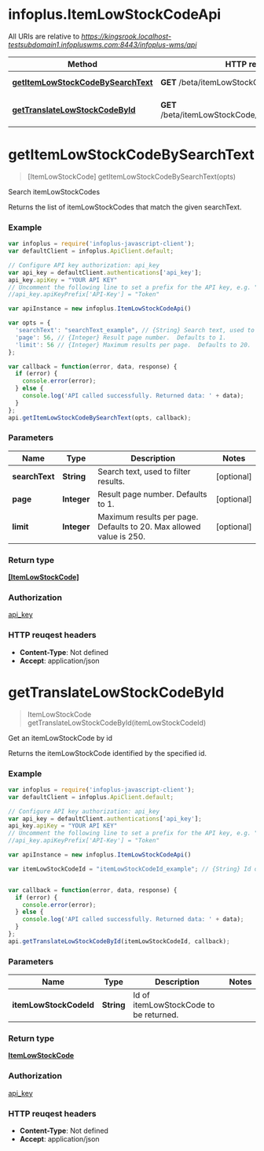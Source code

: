 # infoplus.ItemLowStockCodeApi

All URIs are relative to *https://kingsrook.localhost-testsubdomain1.infopluswms.com:8443/infoplus-wms/api*

Method | HTTP request | Description
------------- | ------------- | -------------
[**getItemLowStockCodeBySearchText**](ItemLowStockCodeApi.md#getItemLowStockCodeBySearchText) | **GET** /beta/itemLowStockCode/search | Search itemLowStockCodes
[**getTranslateLowStockCodeById**](ItemLowStockCodeApi.md#getTranslateLowStockCodeById) | **GET** /beta/itemLowStockCode/{itemLowStockCodeId} | Get an itemLowStockCode by id


<a name="getItemLowStockCodeBySearchText"></a>
# **getItemLowStockCodeBySearchText**
> [ItemLowStockCode] getItemLowStockCodeBySearchText(opts)

Search itemLowStockCodes

Returns the list of itemLowStockCodes that match the given searchText.

### Example
```javascript
var infoplus = require('infoplus-javascript-client');
var defaultClient = infoplus.ApiClient.default;

// Configure API key authorization: api_key
var api_key = defaultClient.authentications['api_key'];
api_key.apiKey = "YOUR API KEY"
// Uncomment the following line to set a prefix for the API key, e.g. "Token" (defaults to null)
//api_key.apiKeyPrefix['API-Key'] = "Token"

var apiInstance = new infoplus.ItemLowStockCodeApi()

var opts = { 
  'searchText': "searchText_example", // {String} Search text, used to filter results.
  'page': 56, // {Integer} Result page number.  Defaults to 1.
  'limit': 56 // {Integer} Maximum results per page.  Defaults to 20.  Max allowed value is 250.
};

var callback = function(error, data, response) {
  if (error) {
    console.error(error);
  } else {
    console.log('API called successfully. Returned data: ' + data);
  }
};
api.getItemLowStockCodeBySearchText(opts, callback);
```

### Parameters

Name | Type | Description  | Notes
------------- | ------------- | ------------- | -------------
 **searchText** | **String**| Search text, used to filter results. | [optional] 
 **page** | **Integer**| Result page number.  Defaults to 1. | [optional] 
 **limit** | **Integer**| Maximum results per page.  Defaults to 20.  Max allowed value is 250. | [optional] 

### Return type

[**[ItemLowStockCode]**](ItemLowStockCode.md)

### Authorization

[api_key](../README.md#api_key)

### HTTP reuqest headers

 - **Content-Type**: Not defined
 - **Accept**: application/json

<a name="getTranslateLowStockCodeById"></a>
# **getTranslateLowStockCodeById**
> ItemLowStockCode getTranslateLowStockCodeById(itemLowStockCodeId)

Get an itemLowStockCode by id

Returns the itemLowStockCode identified by the specified id.

### Example
```javascript
var infoplus = require('infoplus-javascript-client');
var defaultClient = infoplus.ApiClient.default;

// Configure API key authorization: api_key
var api_key = defaultClient.authentications['api_key'];
api_key.apiKey = "YOUR API KEY"
// Uncomment the following line to set a prefix for the API key, e.g. "Token" (defaults to null)
//api_key.apiKeyPrefix['API-Key'] = "Token"

var apiInstance = new infoplus.ItemLowStockCodeApi()

var itemLowStockCodeId = "itemLowStockCodeId_example"; // {String} Id of itemLowStockCode to be returned.


var callback = function(error, data, response) {
  if (error) {
    console.error(error);
  } else {
    console.log('API called successfully. Returned data: ' + data);
  }
};
api.getTranslateLowStockCodeById(itemLowStockCodeId, callback);
```

### Parameters

Name | Type | Description  | Notes
------------- | ------------- | ------------- | -------------
 **itemLowStockCodeId** | **String**| Id of itemLowStockCode to be returned. | 

### Return type

[**ItemLowStockCode**](ItemLowStockCode.md)

### Authorization

[api_key](../README.md#api_key)

### HTTP reuqest headers

 - **Content-Type**: Not defined
 - **Accept**: application/json

